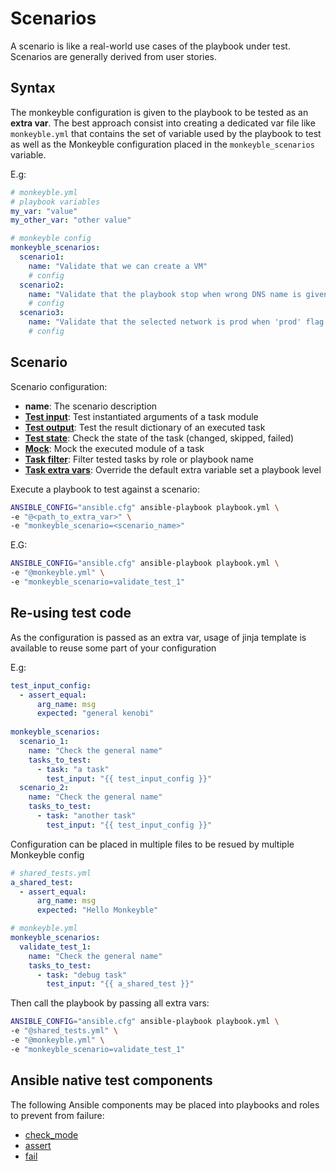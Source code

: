# Scenarios

A scenario is like a real-world  use cases of the playbook under test. Scenarios are generally derived from user stories.

## Syntax

The monkeyble configuration is given to the playbook to be tested as an **extra var**.
The best approach consist into creating a dedicated var file like `monkeyble.yml` that contains the set of variable used
by the playbook to test as well as the Monkeyble configuration placed in the `monkeyble_scenarios` variable.

E.g:
```yaml
# monkeyble.yml
# playbook variables
my_var: "value"
my_other_var: "other value"

# monkeyble config
monkeyble_scenarios:
  scenario1:
    name: "Validate that we can create a VM"
    # config
  scenario2:
    name: "Validate that the playbook stop when wrong DNS name is given"
    # config
  scenario3:
    name: "Validate that the selected network is prod when 'prod' flag is true"
    # config
```

## Scenario

Scenario configuration:

- **name**: The scenario description
- **[Test input](test_input.md)**: Test instantiated arguments of a task module 
- **[Test output](test_output.md)**: Test the result dictionary of an executed task
- **[Test state](states.md)**: Check the state of the task (changed, skipped, failed)
- **[Mock](mock.md)**: Mock the executed module of a task 
- **[Task filter](task_filters.md)**: Filter tested tasks by role or playbook name 
- **[Task extra vars](extra_vars.md)**: Override the default extra variable set a playbook level

Execute a playbook to test against a scenario:

```bash
ANSIBLE_CONFIG="ansible.cfg" ansible-playbook playbook.yml \
-e "@<path_to_extra_var>" \
-e "monkeyble_scenario=<scenario_name>"
```

E.G:
```bash
ANSIBLE_CONFIG="ansible.cfg" ansible-playbook playbook.yml \
-e "@monkeyble.yml" \
-e "monkeyble_scenario=validate_test_1"
```

## Re-using test code

As the configuration is passed as an extra var, usage of jinja template is available to reuse some part of your configuration

E.g:
```yaml
test_input_config:
  - assert_equal:
      arg_name: msg
      expected: "general kenobi"
      
monkeyble_scenarios:
  scenario_1:
    name: "Check the general name"
    tasks_to_test:
      - task: "a task"
        test_input: "{{ test_input_config }}"
  scenario_2:
    name: "Check the general name"
    tasks_to_test:
      - task: "another task"
        test_input: "{{ test_input_config }}"
```

Configuration can be placed in multiple files to be resued by multiple Monkeyble config

```yaml
# shared_tests.yml
a_shared_test:
  - assert_equal:
      arg_name: msg
      expected: "Hello Monkeyble"
```

```yaml
# monkeyble.yml
monkeyble_scenarios:
  validate_test_1:
    name: "Check the general name"
    tasks_to_test:
      - task: "debug task"
        test_input: "{{ a_shared_test }}"
```

Then call the playbook by passing all extra vars:

```bash
ANSIBLE_CONFIG="ansible.cfg" ansible-playbook playbook.yml \
-e "@shared_tests.yml" \
-e "@monkeyble.yml" \
-e "monkeyble_scenario=validate_test_1"
```

## Ansible native test components

The following Ansible components may be placed into playbooks and roles to prevent from failure:

- [check_mode](https://docs.ansible.com/ansible/latest/user_guide/playbooks_checkmode.html)
- [assert](https://docs.ansible.com/ansible/latest/collections/ansible/builtin/assert_module.html)
- [fail](https://docs.ansible.com/ansible/latest/collections/ansible/builtin/fail_module.html)
